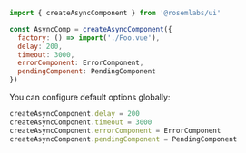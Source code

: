```javascript
import { createAsyncComponent } from '@rosemlabs/ui'

const AsyncComp = createAsyncComponent({
  factory: () => import('./Foo.vue'),
  delay: 200,
  timeout: 3000,
  errorComponent: ErrorComponent,
  pendingComponent: PendingComponent
})
```

You can configure default options globally:

```javascript
createAsyncComponent.delay = 200
createAsyncComponent.timeout = 3000
createAsyncComponent.errorComponent = ErrorComponent
createAsyncComponent.pendingComponent = PendingComponent
```
